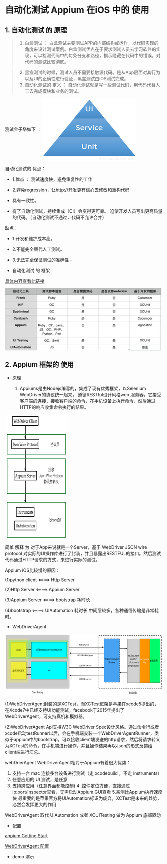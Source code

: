 # 自动化测试 Appium 在iOS 中的 使用

## 1. 自动化测试 的 原理

>  1. 白盒测试 ： 白盒测试主要测试APP的内部结构或运作，以代码实现的角度来设计测试案例。白盒测试优点在于要求测试人员去学习软件的实现，可以检测代码中的每条分支和路径，揭示隐藏在代码中的错误，对代码的测试比较彻底。

>  2. 黑盒测试的时候，测试人员不需要接触源代码。是从App层面对其行为以及UI的正确性进行验证，黑盒测试由iOS测试完成。
>  3. 自动化测试的 定义 ： 自动化测试就是写一些测试代码，用代码代替人工去完成模块和业务的测试。


测试金子塔如下 ： <img src="../images/329784-ff379d7a7a202665.png" width = "300" height = "200" alt="图片名称" align=center />

自动化测试的 优点： 

* 1.优点 ： 测试速度快，避免重复性的工作

* 2.避免regression，让<http://开发>更有信心去修改和重构代码
*  具有一致性。
* 有了自动化测试，持续集成（CI）会变得更可靠。
迫使开发人员写出更高质量的代码。（自动化测试不通过，代码不允许合并）

缺点：

* 1.开发和维护成本高。
* 2.不能完全替代人工测试。
* 3.无法完全保证测试的准确性 - 


* 自动化测试 的 框架

 [具体内容查看此链接](http://tmq.qq.com/2016/09/mobile-app-test-automation-framework/)

 <img src="../images//1054552-c48679f96e8c1527.jpg" width = "500" height = "200" alt="图片名称" align=center />
 
## 2. Appium 框架的 使用
* 原理

  1.  Appiums是由Nodejs编写的，集成了现有优秀框架，以Selenium WebDriver的协议统一起来，
遵循RESTful设计风格web 服务器，它接受客户端的连接，接收客户端的命令，在手机设备上执行命令，然后通过HTTP的响应收集命令执行的结果。

<img src="../images/iphone.png" width = "200" height = "400" alt="图片名称" align=center />

简单 解释 为 对于App来说就是一个Server，基于 WebDriver JSON wire protocol 对实际的UI操作库进行了封装，并且暴露出RESTFUL的接口。然后测试代码通过HTTP请求的方式，来进行实际的测试。

Appium iOS比较慢的原因：

(1)python client <====> Http Server

(2)Http Server <====> Appium Server

(3)Appium Server <====> bootstrap 耗时长

(4)bootstrap <====> UIAutomation 耗时长
中间层较多，各种通信传输是非常耗时。

*   WebDriverAgent

<img src="../images/01f1f5fa3e36f4ce4c1b4af186b76bfe.png" width = "600" height = "200" alt="图片名称" align=center />



(1)WebDriverAgent封装的是XCTest，而XCTest框架是苹果在xcode5提出的，在Xcode7中已经支持UI功能测试，facebook于2015年提出了WebDriverAgent，可支持真机和模拟器。

(2)WebDriverAgent Api支持W3C WebDriver Spec设计风格。通过命令行或者xcode启动testRunner以后，会在手机端安装一个WebDriverAgentRunner，类似于appium中的bootstrap，可以接收client端发送的http请求，然后将请求转义为XCTest的命令，在手机端进行操作，并且操作结果再以Json的形式反馈给client端进行汇总。

webDrierAgent
WebDriverAgent相对于Appium有着很大优势：

1. 支持一台 mac 连接多台设备进行测试（走 xcodebuild ，不走 instruments）
2. 任意应用的 UI 测试，是任意
3. 支持跨应用（任意界面都能控制)
4 .控件定位方便，直接通过ip:port/inspector查看，无需启动Appium GUI查看
5.亲测比Appium执行速度快
最重要的是苹果官方将UIAutomation标识为废弃，XCTest是未来的趋势，必然会发挥更大的作用

WebDriverAgent 取代 UIAutomation 或者 XCUITesting 做为 Appium 底部驱动

* 配置

[appium Getting Start](https://github.com/appium/appium/blob/master/docs/en/about-appium/getting-started.md)

[WebDriverAgent 配置]()

* demo 演示